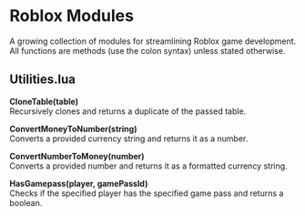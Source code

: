 # Roblox Modules
A growing collection of modules for streamlining Roblox game development.  All functions are methods (use the colon syntax) unless stated otherwise.


## Utilities.lua
**CloneTable(table)**  
Recursively clones and returns a duplicate of the passed table.

**ConvertMoneyToNumber(string)**  
Converts a provided currency string and returns it as a number.

**ConvertNumberToMoney(number)**  
Converts a provided number and returns it as a formatted currency string.

**HasGamepass(player, gamePassId)**  
Checks if the specified player has the specified game pass and returns a boolean.
